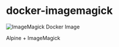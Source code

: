 # docker-imagemagick

![ImageMagick Docker Image](https://github.com/mnin/docker-imagemagick/workflows/ImageMagick%20Docker%20Image/badge.svg)

Alpine + ImageMagick
